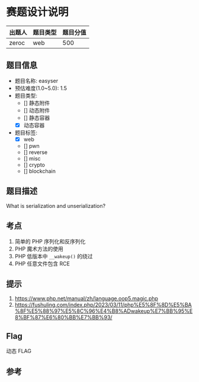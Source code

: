 # 赛题设计说明

| 出题人 | 题目类型 | 题目分值 |
| :----- | :------- | :------- |
| zeroc | web      | 500      |

## 题目信息

- 题目名称: easyser
- 预估难度(1.0~5.0): 1.5
- 题目类型:
  - [] 静态附件
  - [] 动态附件
  - [] 静态容器
  - [x] 动态容器
- 题目标签:
  - [x] web
  - [] pwn
  - [] reverse
  - [] misc
  - [] crypto
  - [] blockchain

## 题目描述

What is serialization and unserialization?

## 考点

1. 简单的 PHP 序列化和反序列化
2. PHP 魔术方法的使用
3. PHP 低版本中 `__wakeup()` 的绕过
4. PHP 任意文件包含 RCE

## 提示

1. https://www.php.net/manual/zh/language.oop5.magic.php
2. https://fushuling.com/index.php/2023/03/11/php%E5%8F%8D%E5%BA%8F%E5%88%97%E5%8C%96%E4%B8%ADwakeup%E7%BB%95%E8%BF%87%E6%80%BB%E7%BB%93/

## Flag

动态 FLAG

## 参考
